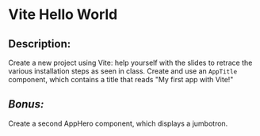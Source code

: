 # Vite Hello World

## Description:

Create a new project using Vite: help yourself with the slides to retrace the various installation steps as seen in class.
Create and use an `AppTitle` component, which contains a title that reads "My first app with Vite!"

## _Bonus:_

Create a second AppHero component, which displays a jumbotron.
